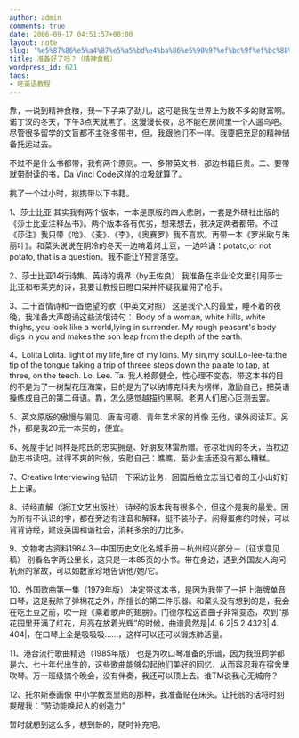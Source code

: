 ```yaml
---
author: admin
comments: true
date: 2006-09-17 04:51:57+00:00
layout: note
slug: '%e5%87%86%e5%a4%87%e5%a5%bd%e4%ba%86%e5%90%97%ef%bc%9f%ef%bc%88%e7%b2%be%e7%a5%9e%e9%a3%9f%e7%b2%ae%ef%bc%89'
title: 准备好了吗？（精神食粮）
wordpress_id: 621
tags:
- 呸英语教程
---
```


靠，一说到精神食粮，我一下子来了劲儿，这可是我在世界上为数不多的财富啊。诺丁汉的冬天，下午3点天就黑了。这漫漫长夜，总不能在房间里一个人遛鸟吧。尽管很多留学的文盲都不主张多带书，但，我跟他们不一样。我要把充足的精神储备托运过去。

不过不是什么书都带，我有两个原则。一、多带英文书，那边书籍巨贵。二、要带就带耐读的书，Da Vinci Code这样的垃圾就算了。

挑了一个过小时，拟携带以下书籍。

1、莎士比亚
其实我有两个版本，一本是原版的四大悲剧，一套是外研社出版的《莎士比亚注释丛书》。两个版本各有优劣，想来想去，我决定两者都带。不过《莎注》我只带《哈》、《麦》、《李》，《奥赛罗》我不喜欢。再带一本《罗米欧与朱丽叶》。和菜头说说在阴冷的冬天一边啃着烤土豆，一边吟诵：potato,or not potato, that is a question。我不能让Y预言落空。

2、莎士比亚14行诗集、英诗的境界（by王佐良）
我准备在毕业论文里引用莎士比亚和布莱克的诗，我要让教授目瞪口呆并怀疑我雇佣了枪手。

3、二十首情诗和一首绝望的歌（中英文对照）
这是我个人的最爱，睡不着的夜晚，我准备大声朗诵这些流氓诗句：
Body of a woman, white hills, white thighs,
you look like a world,lying in surrender.
My rough peasant's body digs in you
and makes the son leap from the depth of the earth.

4、Lolita
Lolita. light of my life,fire of my loins. My sin,my soul.Lo-lee-ta:the tip of the tongue taking a trip of threee steps down the palate to tap, at three, on the teech. Lo. Lee. Ta.
我人格颇健全，性心理不变态，带这本书的目的不是为了一树梨花压海棠，目的是为了以纳博克科夫为榜样，激励自己，把英语操练成自己的第二母语。靠，怎么感觉越描约黑啊。老男人们居心叵测去罢。

5、英文原版的傲慢与偏见、唐吉诃德、青年艺术家的肖像
无他，课外阅读耳。另外，都是我20元一本买的，便宜。

6、死屋手记
同样是陀氏的忠实拥趸、好朋友林雷所赠。苍凉壮阔的冬天，当枕边励志书读吧。过得不爽的时候，安慰自己：瞧瞧，至少生活还没有那么糟糕。

7、Creative Interviewing
钻研一下采访业务，回国后给立志当记者的王小山好好上上课。

8、诗经直解（浙江文艺出版社）
诗经的版本我有很多个，但这个是我的最爱。因为所有不认识的字，都在旁边有注音和解释，挺不装孙子。闲得蛋疼的时候，可以背背诗经，建设英国和谐社会，消耗多余的力比多。

9、文物考古资料1984.3－中国历史文化名城手册－杭州绍兴部分－（征求意见稿）
别看名字两公里长，这只是一本85页的小书。带在身边，遇到外国友人询问杭州的掌故，可以如数家珍地告诉他/她/它。

10、外国歌曲第一集（1979年版）
决定带这本书，是因为我带了一把上海牌单音口琴，这是我除了弹棉花之外，所擅长的第二件乐器。和菜头没有想到的是，我会在吃土豆之前，吹一段《乘着歌声的翅膀》。门德尔松这首曲子非常变态，吹到“那花园里开满了红花，月亮在放着光辉”的时候，曲谱竟然是|4. 6 2|5 2 4323| 4. 404|，在口琴上全是吸吸吸……，这样可以还可以锻炼肺活量。

11、港台流行歌曲精选（1985年版）
也是为吹口琴准备的乐谱，因为我班同学都是六、七十年代出生的，这些歌曲能够勾起他们美好的回忆，从而容忍我在宿舍里吹琴。万一班级搞个晚会，没有伴奏，我还可以顶上去。谁TM说我心无城府？

12、托尔斯泰画像
中小学教室里贴的那种，我准备贴在床头。让托翁的话将时刻提醒我：“劳动能唤起人的创造力”

暂时就想到这么多，想到新的，随时补充吧。
